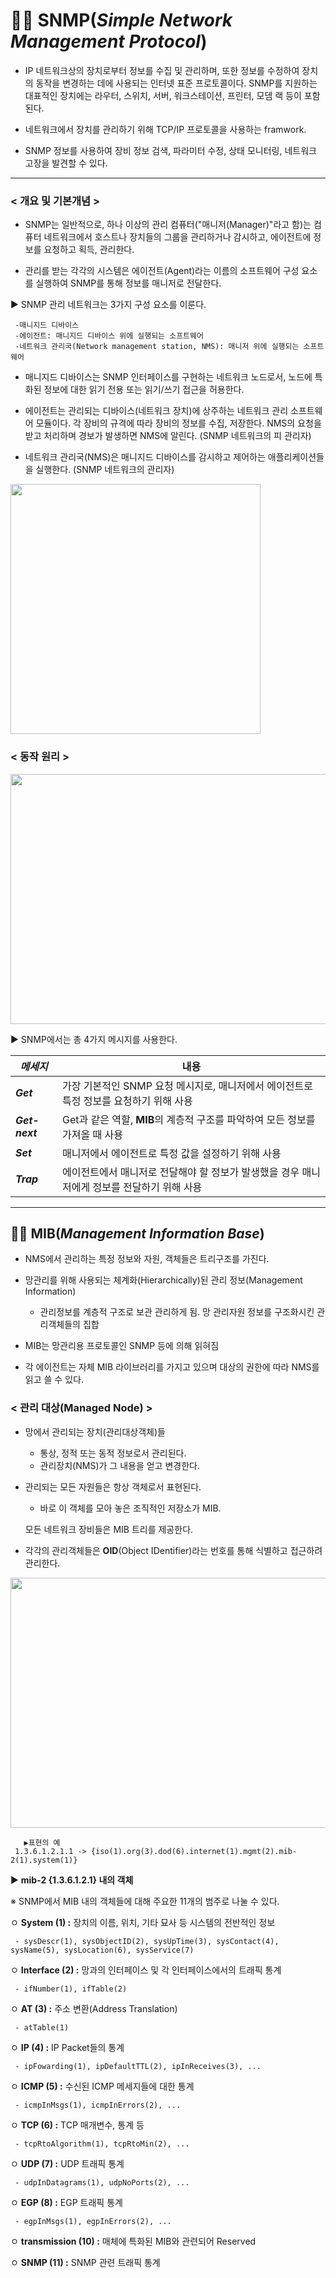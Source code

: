 # 👨‍💻 SNMP(_Simple Network Management Protocol_)
* IP 네트워크상의 장치로부터 정보를 수집 및 관리하며, 또한 정보를 수정하여 장치의 동작을 변경하는 데에 사용되는 인터넷 표준 프로토콜이다. SNMP를 지원하는 대표적인 장치에는 라우터, 스위치, 서버, 워크스테이션, 프린터, 모뎀 랙 등이 포함된다.

* 네트워크에서 장치를 관리하기 위해 TCP/IP 프로토콜을 사용하는 framwork.

* SNMP 정보를 사용하여 장비 정보 검색, 파라미터 수정, 상태 모니터링, 네트워크 고장을 발견할 수 있다.

- - -
### **< 개요 및 기본개념 >**
* SNMP는 일반적으로, 하나 이상의 관리 컴퓨터("매니저(Manager)"라고 함)는 컴퓨터 네트워크에서 호스트나 장치들의 그룹을 관리하거나 감시하고, 에이전트에 정보를 요청하고 획득, 관리한다.

* 관리를 받는 각각의 시스템은 에이전트(Agent)라는 이름의 소프트웨어 구성 요소를 실행하여 SNMP를 통해 정보를 매니저로 전달한다.

▶ SNMP 관리 네트워크는 3가지 구성 요소를 이룬다.

     -매니지드 디바이스
     -에이전트: 매니지드 디바이스 위에 실행되는 소프트웨어
     -네트워크 관리국(Network management station, NMS): 매니저 위에 실행되는 소프트웨어

* 매니지드 디바이스는 SNMP 인터페이스를 구현하는 네트워크 노드로서, 노드에 특화된 정보에 대한 읽기 전용 또는 읽기/쓰기 접근을 허용한다.

* 에이전트는 관리되는 디바이스(네트워크 장치)에 상주하는 네트워크 관리 소프트웨어 모듈이다. 각 장비의 규격에 따라 장비의 정보를 수집, 저장한다. NMS의 요청을 받고 처리하며 경보가 발생하면 NMS에 알린다. (SNMP 네트워크의 피 관리자)

* 네트워크 관리국(NMS)은 매니지드 디바이스를 감시하고 제어하는 애플리케이션들을 실행한다. (SNMP 네트워크의 관리자)

<img src="https://user-images.githubusercontent.com/62328584/105144181-329b3880-5b40-11eb-89e3-d48c1fa90246.JPG" width="400px" height="400px"></img><br/>

### **< 동작 원리 >**
<img src="https://user-images.githubusercontent.com/62328584/105144537-b9501580-5b40-11eb-90b2-2eaf0d5ab7c8.JPG" width="800px" height="400px"></img><br/>

▶ SNMP에서는 총 4가지 메시지를 사용한다.

***메세지*** | 내용
-- | --
***Get*** | 가장 기본적인 SNMP 요청 메시지로, 매니저에서 에이전트로 특정 정보를 요청하기 위해 사용
***Get-next*** | Get과 같은 역할, **MIB**의 계층적 구조를 파악하여 모든 정보를 가져올 때 사용
***Set*** | 매니저에서 에이전트로 특정 값을 설정하기 위해 사용
***Trap*** | 에이전트에서 매니저로 전달해야 할 정보가 발생했을 경우 매니저에게 정보를 전달하기 위해 사용 

- - -
## 👨‍💻 MIB(_Management Information Base_)

* NMS에서 관리하는 특정 정보와 자원, 객체들은 트리구조를 가진다. 

* 망관리를 위해 사용되는 체계화(Hierarchically)된 관리 정보(Management Information)
     - 관리정보를 계층적 구조로 보관 관리하게 됨. 망 관리자원 정보를 구조화시킨 관리객체들의 집합

* MIB는 망관리용 프로토콜인 SNMP 등에 의해 읽혀짐

* 각 에이전트는 자체 MIB 라이브러리를 가지고 있으며 대상의 권한에 따라 NMS를 읽고 쓸 수 있다.

### **< 관리 대상(Managed Node) >**

* 망에서 관리되는 장치(관리대상객체)들
     - 통상, 정적 또는 동적 정보로서 관리된다.
     - 관리장치(NMS)가 그 내용을 얻고 변경한다.

* 관리되는 모든 자원들은 항상 객체로서 표현된다.
     - 바로 이 객체를 모아 놓은 조직적인 저장소가 MIB.

     모든 네트워크 장비들은 MIB 트리를 제공한다.

* 각각의 관리객체들은 **OID**(Object IDentifier)라는 번호를 통해 식별하고 접근하려 관리한다.

<img src="https://user-images.githubusercontent.com/62328584/105264839-0df0a080-5bd4-11eb-8c18-dda36985652d.JPG" width="800px" height="400px"></img><br/>

       ▶표현의 예
     1.3.6.1.2.1.1 -> {iso(1).org(3).dod(6).internet(1).mgmt(2).mib-2(1).system(1)}


▶ **mib-2 {1.3.6.1.2.1} 내의 객체**

  ※ SNMP에서 MIB 내의 객체들에 대해 주요한 11개의 범주로 나눌 수 있다.

  ㅇ **System (1) :** 장치의 이름, 위치, 기타 묘사 등 시스템의 전반적인 정보   

     - sysDescr(1), sysObjectID(2), sysUpTime(3), sysContact(4), sysName(5), sysLocation(6), sysService(7)

  ㅇ **Interface (2) :** 망과의 인터페이스 및 각 인터페이스에서의 트래픽 통계   

     - ifNumber(1), ifTable(2)
  ㅇ **AT (3) :** 주소 변환(Address Translation)   

     - atTable(1)

  ㅇ **IP (4) :** IP Packet들의 통계

     - ipFowarding(1), ipDefaultTTL(2), ipInReceives(3), ...

  ㅇ **ICMP (5) :** 수신된 ICMP 메세지들에 대한 통계

     - icmpInMsgs(1), icmpInErrors(2), ...

  ㅇ **TCP (6) :** TCP 매개변수, 통계 등

     - tcpRtoAlgorithm(1), tcpRtoMin(2), ...

  ㅇ **UDP (7) :** UDP 트래픽 통계

     - udpInDatagrams(1), udpNoPorts(2), ...

  ㅇ **EGP (8) :** EGP 트래픽 통계

     - egpInMsgs(1), egpInErrors(2), ...

  ㅇ **transmission (10) :** 매체에 특화된 MIB와 관련되어 Reserved

  ㅇ **SNMP (11) :** SNMP 관련 트래픽 통계
